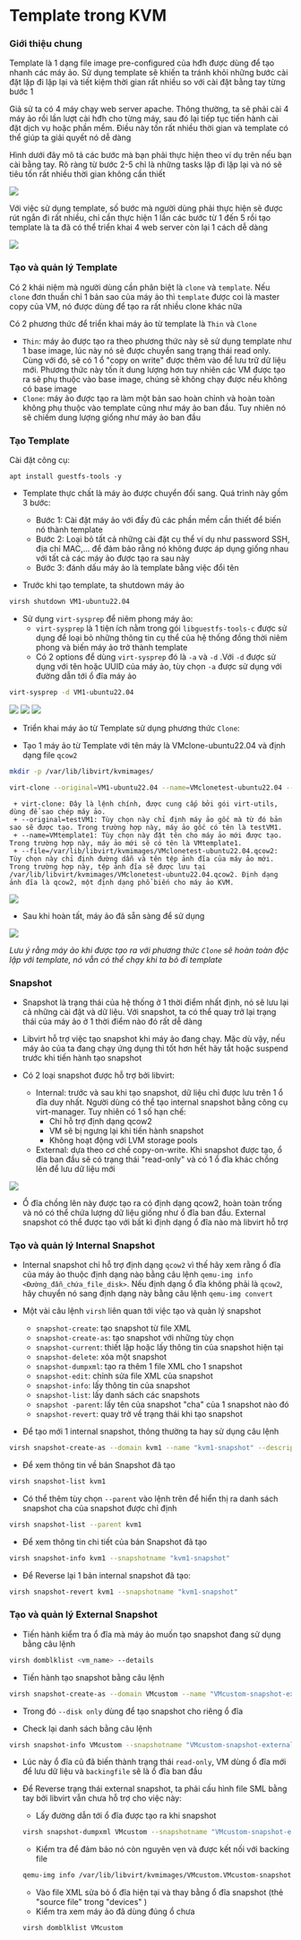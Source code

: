 # Template trong KVM

### Giới thiệu chung

Template là 1 dạng file image pre-configured của hđh được dùng để tạo nhanh các máy ảo. Sử dụng template sẽ khiến ta tránh khỏi những bước cài đặt lặp đi lặp lại và tiết kiệm thời gian rất nhiều so với cài đặt bằng tay từng bước 1

Giả sử ta có 4 máy chạy web server apache. Thông thường, ta sẽ phải cài 4 máy ảo rồi lần lượt cài hđh cho từng máy, sau đó lại tiếp tục tiến hành cài đặt dịch vụ hoặc phần mềm. Điều này tốn rất nhiều thời gian và template có thể giúp ta giải quyết nó dễ dàng

Hình dưới đây mô tả các bước mà bạn phải thực hiện theo ví dụ trên nếu bạn cài bằng tay. Rõ ràng từ bước 2-5 chỉ là những tasks lặp đi lặp lại và nó sẽ tiêu tốn rất nhiều thời gian không cần thiết

  <img src="kvmimages/template1.png">

Với việc sử dụng template, số bước mà người dùng phải thực hiện sẽ được rút ngắn đi rất nhiều, chỉ cần thực hiện 1 lần các bước từ 1 đến 5 rồi tạo template là ta đã có thể triển khai 4 web server còn lại 1 cách dễ dàng

  <img src="kvmimages/template2.png">

### Tạo và quản lý Template

Có 2 khái niệm mà người dùng cần phân biệt là ```clone``` và ```template```. Nếu ```clone``` đơn thuần chỉ 1 bản sao của máy ảo thì ```template``` được coi là master copy của VM, nó được dùng để tạo ra rất nhiều clone khác nữa

Có 2 phương thức để triển khai máy ảo từ template là ```Thin``` và ```Clone```
- ```Thin```: máy ảo được tạo ra theo phương thức này sẽ sử dụng template như 1 base image, lúc này nó sẽ được chuyển sang trạng thái read only. Cùng với đó, sẽ có 1 ổ "copy on write" được thêm vào để lưu trữ dữ liệu mới. Phương thức này tốn ít dung lượng hơn tuy nhiên các VM được tạo ra sẽ phụ thuộc vào base image, chúng sẽ không chạy được nếu không có base image
- ```Clone```: máy ảo được tạo ra làm một bản sao hoàn chỉnh và hoàn toàn không phụ thuộc vào template cũng như máy ảo ban đầu. Tuy nhiên nó sẽ chiếm dung lượng giống như máy ảo ban đầu

### Tạo Template

Cài đặt công cụ:

    apt install guestfs-tools -y

- Template thực chất là máy ảo được chuyển đổi sang. Quá trình này gồm 3 bước:
    - Bước 1: Cài đặt máy ảo với đầy đủ các phần mềm cần thiết để biến nó thành template
    - Bước 2: Loại bỏ tất cả những cài đặt cụ thể ví dụ như password SSH, địa chỉ MAC,... để đảm bảo rằng nó không được áp dụng giống nhau với tất cả các máy ảo được tạo ra sau này
    - Bước 3: đánh dấu máy ảo là template bằng việc đổi tên

- Trước khi tạo template, ta shutdown máy ảo

```sh
virsh shutdown VM1-ubuntu22.04
```

- Sử dụng ```virt-sysprep``` để niêm phong máy ảo:
    - ```virt-sysprep``` là 1 tiện ích nằm trong gói ```libguestfs-tools-c``` được sử dụng để loại bỏ những thông tin cụ thể của hệ thống đồng thời niêm phong và biến máy ảo trở thành template
    - Có 2 options để dùng ```virt-sysprep``` đó là ```-a``` và ```-d``` .Với ```-d``` được sử dụng với tên hoặc UUID của máy ảo, tùy chọn ```-a``` được sử dụng với đường dẫn tới ổ đĩa máy ảo

```sh
virt-sysprep -d VM1-ubuntu22.04
```
  <img src="kvmimages/Screenshot_30.png">
  <img src="kvmimages/Screenshot_31.png">
  <img src="kvmimages/Screenshot_32.png">

- Triển khai máy ảo từ Template sử dụng phương thức ```Clone```:

- Tạo 1 máy ảo từ Template với tên máy là VMclone-ubuntu22.04 và định dạng file ```qcow2```

```sh
mkdir -p /var/lib/libvirt/kvmimages/

virt-clone --original=VM1-ubuntu22.04 --name=VMclonetest-ubuntu22.04 --file=/var/lib/libvirt/kvmimages/VMclonetest-ubuntu22.04.qcow2
```
     + virt-clone: Đây là lệnh chính, được cung cấp bởi gói virt-utils, dùng để sao chép máy ảo.
     + --original=testVM1: Tùy chọn này chỉ định máy ảo gốc mà từ đó bản sao sẽ được tạo. Trong trường hợp này, máy ảo gốc có tên là testVM1.
     + --name=VMtemplate1: Tùy chọn này đặt tên cho máy ảo mới được tạo. Trong trường hợp này, máy ảo mới sẽ có tên là VMtemplate1.
     + --file=/var/lib/libvirt/kvmimages/VMclonetest-ubuntu22.04.qcow2: Tùy chọn này chỉ định đường dẫn và tên tệp ảnh đĩa của máy ảo mới. Trong trường hợp này, tệp ảnh đĩa sẽ được lưu tại /var/lib/libvirt/kvmimages/VMclonetest-ubuntu22.04.qcow2. Định dạng ảnh đĩa là qcow2, một định dạng phổ biến cho máy ảo KVM.

![](./kvmimages/)

- Sau khi hoàn tất, máy ảo đã sẵn sàng để sử dụng

![](./kvmimages/)

*Lưu ý rằng máy ảo khi được tạo ra với phương thức ```Clone``` sẽ hoàn toàn độc lập với template, nó vẫn có thể chạy khi ta bỏ đi template*

### Snapshot

- Snapshot là trạng thái của hệ thống ở 1 thời điểm nhất định, nó sẽ lưu lại cả những cài đặt và dữ liệu. Với snapshot, ta có thể quay trở lại trạng thái của máy ảo ở 1 thời điểm nào đó rất dễ dàng

- Libvirt hỗ trợ việc tạo snapshot khi máy ảo đang chạy. Mặc dù vậy, nếu máy ảo của ta đang chạy ứng dụng thì tốt hơn hết hãy tắt hoặc suspend trước khi tiến hành tạo snapshot

- Có 2 loại snapshot được hỗ trợ bởi libvirt:
    - Internal: trước và sau khi tạo snapshot, dữ liệu chỉ được lưu trên 1 ổ đĩa duy nhất. Người dùng có thể tạo internal snapshot bằng công cụ virt-manager. Tuy nhiên có 1 số hạn chế:
        - Chỉ hỗ trợ định dạng qcow2
        - VM sẽ bị ngưng lại khi tiến hành snapshot
        - Không hoạt động với LVM storage pools
    - External: dựa theo cơ chế copy-on-write. Khi snapshot được tạo, ổ đĩa ban đầu sẽ có trạng thái "read-only" và có 1 ổ đĩa khác chồng lên để lưu dữ liệu mới

![](./kvmimages/snapshot.png)

- Ổ đĩa chồng lên này được tạo ra có định dạng qcow2, hoàn toàn trống và nó có thể chứa lượng dữ liệu giống như ổ đĩa ban đầu. External snapshot có thể được tạo với bất kì định dạng ổ đĩa nào mà libvirt hỗ trợ

### Tạo và quản lý Internal Snapshot

- Internal snapshot chỉ hỗ trợ định dạng ```qcow2``` vì thế hãy xem rằng ổ đĩa của máy ảo thuộc định dạng nào bằng câu lệnh ```qemu-img info <Đường_đẫn_chứa_file_disk>```. Nếu định dạng ổ đĩa không phải là ```qcow2```, hãy chuyển nó sang định dạng này bằng câu lệnh ```qemu-img convert```

- Một vài câu lệnh ```virsh``` liên quan tới việc tạo và quản lý snapshot
    - ```snapshot-create```: tạo snapshot từ file XML
    - ```snapshot-create-as```: tạo snapshot với những tùy chọn
    - ```snapshot-current```: thiết lập hoặc lấy thông tin của snapshot hiện tại
    - ```snapshot-delete```: xóa một snapshot
    - ```snapshot-dumpxml```: tạo ra thêm 1 file XML cho 1 snapshot
    - ```snapshot-edit```: chỉnh sửa file XML của snapshot
    - ```snapshot-info```: lấy thông tin của snapshot
    - ```snapshot-list```: lấy danh sách các snapshots
    - ```snapshot -parent```: lấy tên của snapshot "cha" của 1 snapshot nào đó
    - ```snapshot-revert```: quay trở về trạng thái khi tạo snapshot

- Để tạo mới 1 internal snapshot, thông thường ta hay sử dụng câu lệnh

```sh
virsh snapshot-create-as --domain kvm1 --name "kvm1-snapshot" --description "khoi tao"
```

- Để xem thông tin về bản Snapshot đã tạo

```sh
virsh snapshot-list kvm1
```

- Có thể thêm tùy chọn ```--parent``` vào lệnh trên để hiển thị ra danh sách snapshot cha của snapshot được chỉ định

```sh
virsh snapshot-list --parent kvm1
```

- Để xem thông tin chi tiết của bản Snapshot đã tạo

```sh
virsh snapshot-info kvm1 --snapshotname "kvm1-snapshot"
```

- Để Reverse lại 1 bản internal snapshot đã tạo:

```sh
virsh snapshot-revert kvm1 --snapshotname "kvm1-snapshot"
```

### Tạo và quản lý External Snapshot

- Tiến hành kiểm tra ổ đĩa mà máy ảo muốn tạo snapshot đang sử dụng bằng câu lệnh 

```sh
virsh domblklist <vm_name> --details
```

- Tiến hành tạo snapshot bằng câu lệnh

```sh
virsh snapshot-create-as --domain VMcustom --name "VMcustom-snapshot-external" --disk-only --description "khoi tao"
```

- Trong đó ```--disk only``` dùng để tạo snapshot cho riêng ổ đĩa

- Check lại danh sách bằng câu lệnh

```sh
virsh snapshot-info VMcustom --snapshotname "VMcustom-snapshot-external"
```

- Lúc này ổ đĩa cũ đã biến thành trạng thái ```read-only```, VM dùng ổ đĩa mới để lưu dữ liệu và ```backingfile``` sẽ là ổ đĩa ban đầu

- Để Reverse trạng thái external snapshot, ta phải cấu hình file SML bằng tay bởi libvirt vẫn chưa hỗ trợ cho việc này:
    - Lấy đường dẫn tới ổ đĩa được tạo ra khi snapshot
    ```sh
    virsh snapshot-dumpxml VMcustom --snapshotname "VMcustom-snapshot-external" | grep 'source file' | head -1
    ```
    - Kiểm tra để đảm bảo nó còn nguyên vẹn và được kết nối với backing file
    ```sh
    qemu-img info /var/lib/libvirt/kvmimages/VMcustom.VMcustom-snapshot-external | grep backing
    ```
    - Vào file XML sửa bỏ ổ đĩa hiện tại và thay bằng ổ đĩa snapshot (thẻ "source file" trong "devices" )
    - Kiểm tra xem máy ảo đã dùng đúng ổ chưa
    ```sh
    virsh domblklist VMcustom
    ```